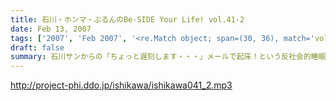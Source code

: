 ```yaml
---
title: 石川・ホンマ・ぶるんのBe-SIDE Your Life! vol.41-2
date: Feb 13, 2007
tags: ['2007', 'Feb 2007', '<re.Match object; span=(30, 36), match='vol.41'>']
draft: false
summary: 石川サンからの「ちょっと遅刻します・・・」メールで起床！という反社会的睡眠を繰り返すホンマ先生・・・世間もお休みなだけに体もそうなのよ、ってね〜〜。NAMAE
---
```


http://project-phi.ddo.jp/ishikawa/ishikawa041_2.mp3
